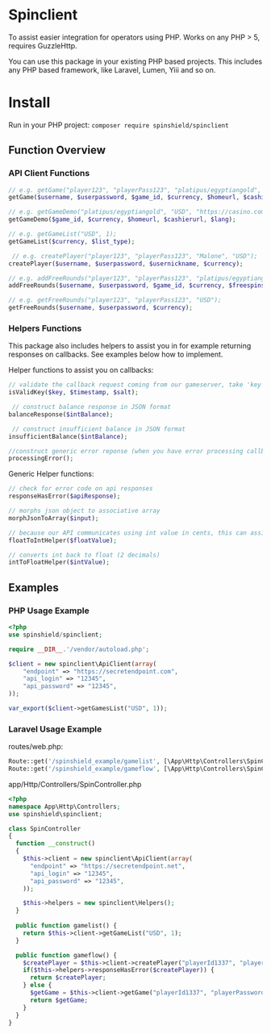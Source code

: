 # Spinclient
To assist easier integration for operators using PHP. Works on any PHP > 5, requires GuzzleHttp.

You can use this package in your existing PHP based projects. This includes any PHP based framework, like Laravel, Lumen, Yiii and so on.

# Install
Run in your PHP project:
`composer require spinshield/spinclient`

## Function Overview

### API Client Functions
```php
// e.g. getGame("player123", "playerPass123", "platipus/egyptiangold", "USD", "https://casino.com", "https://casino.com/deposit", 0, "en");
getGame($username, $userpassword, $game_id, $currency, $homeurl, $cashierurl, $play_for_fun, $lang);

// e.g. getGameDemo("platipus/egyptiangold", "USD", "https://casino.com", "https://casino.com/deposit", "en");
getGameDemo($game_id, $currency, $homeurl, $cashierurl, $lang);

// e.g. getGameList("USD", 1);
getGameList($currency, $list_type);

 // e.g. createPlayer("player123", "playerPass123", "Malone", "USD");
createPlayer($username, $userpassword, $usernickname, $currency);

// e.g. addFreeRounds("player123", "playerPass123", "platipus/egyptiangold", "USD", 10, 0);
addFreeRounds($username, $userpassword, $game_id, $currency, $freespins, $betlevel); 

// e.g. getFreeRounds("player123", "playerPass123", "USD");
getFreeRounds($username, $userpassword, $currency); 
```

### Helpers Functions
This package also includes helpers to assist you in for example returning responses on callbacks. See examples below how to implement.

Helper functions to assist you on callbacks:
```php
// validate the callback request coming from our gameserver, take 'key', 'timestamp' from each callback and salt from your apikey configuration in backoffice
isValidKey($key, $timestamp, $salt);

 // construct balance response in JSON format
balanceResponse($intBalance);

 // construct insufficient balance in JSON format
insufficientBalance($intBalance);

//construct generic error reponse (when you have error processing callback) in JSON format
processingError(); 
```

Generic Helper functions:
```php
// check for error code on api responses
responseHasError($apiResponse);

// morphs json object to associative array
morphJsonToArray($input);

// because our API communicates using int value in cents, this can assist you to convert for example ($) 2.00 to 200 securely
floatToIntHelper($floatValue); 

// converts int back to float (2 decimals)
intToFloatHelper($intValue); 
```

## Examples
### PHP Usage Example
```php
<?php
use spinshield/spinclient;

require __DIR__.'/vendor/autoload.php';

$client = new spinclient\ApiClient(array(
    "endpoint" => "https://secretendpoint.com",
    "api_login" => "12345",
    "api_password" => "12345",
));

var_export($client->getGamesList("USD", 1));
```

### Laravel Usage Example
routes/web.php:
```php
Route::get('/spinshield_example/gamelist', [\App\Http\Controllers\SpinController::class, 'gamelist']);
Route::get('/spinshield_example/gameflow', [\App\Http\Controllers\SpinController::class, 'gameflow']);

```

app/Http/Controllers/SpinController.php
```php
<?php
namespace App\Http\Controllers;
use spinshield\spinclient;

class SpinController
{
  function __construct()
  {
    $this->client = new spinclient\ApiClient(array(
      "endpoint" => "https://secretendpoint.net",
      "api_login" => "12345",
      "api_password" => "12345",
    ));

    $this->helpers = new spinclient\Helpers();
  }
  
  public function gamelist() {
    return $this->client->getGameList("USD", 1);
  }

  public function gameflow() {
    $createPlayer = $this->client->createPlayer("playerId1337", "playerPassword", "Tiernan", "USD");
    if($this->helpers->responseHasError($createPlayer)) {
      return $createPlayer;
    } else {
      $getGame = $this->client->getGame("playerId1337", "playerPassword", "platipus/egyptiangold", "USD", "https://casino.com", "https://casino.com/deposit", 0, "en");
      return $getGame;
    }
  }
}
```





